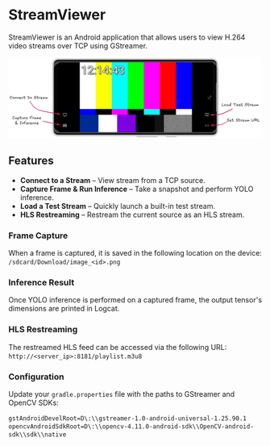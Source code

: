 # StreamViewer

StreamViewer is an Android application that allows users to view H.264 video streams over TCP using GStreamer.

![Walkthrough](.//media/walkthrough1.png)

## Features

- **Connect to a Stream** – View stream from a TCP source.
- **Capture Frame & Run Inference** – Take a snapshot and perform YOLO inference.
- **Load a Test Stream** – Quickly launch a built-in test stream.
- **HLS Restreaming** – Restream the current source as an HLS stream.

### Frame Capture

When a frame is captured, it is saved in the following location on the device: `/sdcard/Download/image_<id>.png`

### Inference Result

Once YOLO inference is performed on a captured frame, the output tensor's dimensions are printed in Logcat.

### HLS Restreaming

The restreamed HLS feed can be accessed via the following URL: `http://<server_ip>:8181/playlist.m3u8`

### Configuration

Update your `gradle.properties` file with the paths to GStreamer and OpenCV SDKs:

```properties
gstAndroidDevelRoot=D\:\\gstreamer-1.0-android-universal-1.25.90.1
opencvAndroidSdkRoot=D\:\\opencv-4.11.0-android-sdk\\OpenCV-android-sdk\\sdk\\native
```
